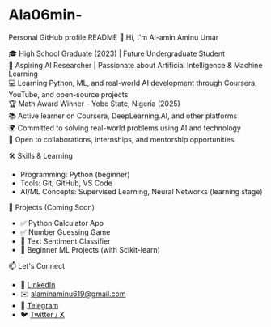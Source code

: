 # Ala06min-
Personal GitHub profile README
👋 Hi, I'm Al-amin Aminu Umar

🎓 High School Graduate (2023) | Future Undergraduate Student  
🤖 Aspiring AI Researcher | Passionate about Artificial Intelligence & Machine Learning  
💻 Learning Python, ML, and real-world AI development through Coursera, YouTube, and open-source projects  
🏆 Math Award Winner – Yobe State, Nigeria (2025)  
📚 Active learner on Coursera, DeepLearning.AI, and other platforms  
🌍 Committed to solving real-world problems using AI and technology  
🤝 Open to collaborations, internships, and mentorship opportunities

🛠️ Skills & Learning
- Programming: Python (beginner)
- Tools: Git, GitHub, VS Code
- AI/ML Concepts: Supervised Learning, Neural Networks (learning stage)

📂 Projects (Coming Soon)
- ✅ Python Calculator App  
- ✅ Number Guessing Game  
- 🔄 Text Sentiment Classifier  
- 🔄 Beginner ML Projects (with Scikit-learn)

📫 Let's Connect
- 🔗 [LinkedIn](https://www.linkedin.com/in/alamin-aminu-umar-085001310)  
- ✉️ alaminaminu619@gmail.com  
- 💬 [Telegram](https://t.me/Aler_meeeen)  
- 🐦 [Twitter / X](https://x.com/AlaminAmin99478)  
